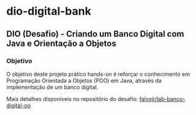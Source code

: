 # dio-digital-bank

## DIO (Desafio) - Criando um Banco Digital com Java e Orientação a Objetos

### Objetivo
O objetivo deste projeto prático hands-on é reforçar o conhecimento em Programação Orientada a Objetos (POO) em Java, através da implementação de um banco digital.

Mais detalhes disponíveis no repositório do desafio: [falvojr/lab-banco-digital-oo](https://github.com/falvojr/lab-banco-digital-oo)